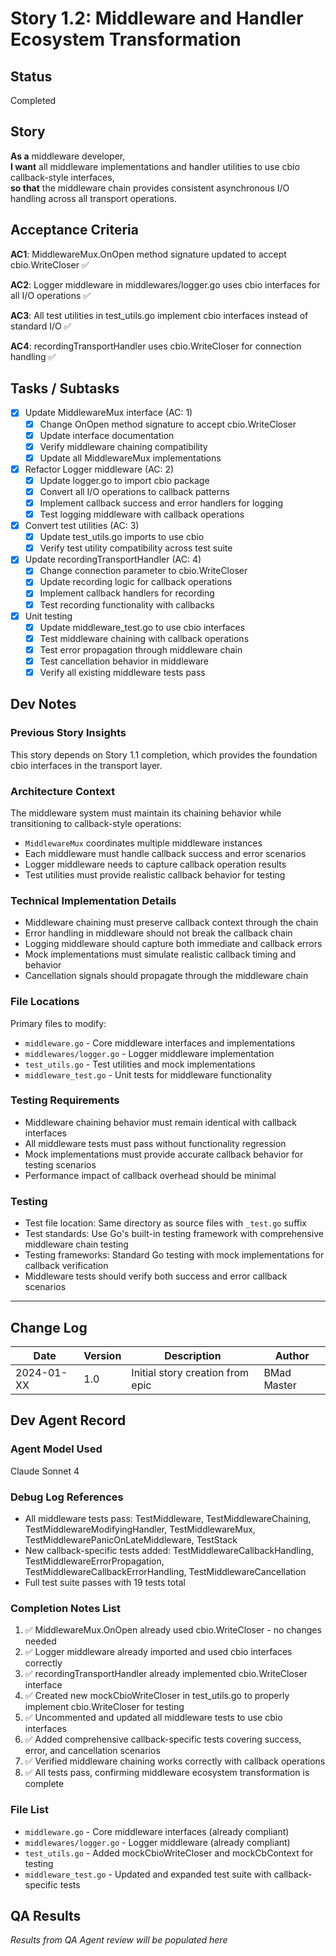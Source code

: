 # Story 1.2: Middleware and Handler Ecosystem Transformation

<!-- Powered by BMAD™ Core -->

## Status
Completed

## Story
**As a** middleware developer,  
**I want** all middleware implementations and handler utilities to use cbio callback-style interfaces,  
**so that** the middleware chain provides consistent asynchronous I/O handling across all transport operations.

## Acceptance Criteria

**AC1**: MiddlewareMux.OnOpen method signature updated to accept cbio.WriteCloser ✅

**AC2**: Logger middleware in middlewares/logger.go uses cbio interfaces for all I/O operations ✅

**AC3**: All test utilities in test_utils.go implement cbio interfaces instead of standard I/O ✅

**AC4**: recordingTransportHandler uses cbio.WriteCloser for connection handling ✅

## Tasks / Subtasks

- [x] Update MiddlewareMux interface (AC: 1)
  - [x] Change OnOpen method signature to accept cbio.WriteCloser
  - [x] Update interface documentation
  - [x] Verify middleware chaining compatibility
  - [x] Update all MiddlewareMux implementations

- [x] Refactor Logger middleware (AC: 2)
  - [x] Update logger.go to import cbio package
  - [x] Convert all I/O operations to callback patterns
  - [x] Implement callback success and error handlers for logging
  - [x] Test logging middleware with callback operations

- [x] Convert test utilities (AC: 3)
  - [x] Update test_utils.go imports to use cbio
  - [x] Verify test utility compatibility across test suite

- [x] Update recordingTransportHandler (AC: 4)
  - [x] Change connection parameter to cbio.WriteCloser
  - [x] Update recording logic for callback operations
  - [x] Implement callback handlers for recording
  - [x] Test recording functionality with callbacks

- [x] Unit testing
  - [x] Update middleware_test.go to use cbio interfaces
  - [x] Test middleware chaining with callback operations
  - [x] Test error propagation through middleware chain
  - [x] Test cancellation behavior in middleware
  - [x] Verify all existing middleware tests pass

## Dev Notes

### Previous Story Insights
This story depends on Story 1.1 completion, which provides the foundation cbio interfaces in the transport layer.

### Architecture Context
The middleware system must maintain its chaining behavior while transitioning to callback-style operations:
- `MiddlewareMux` coordinates multiple middleware instances
- Each middleware must handle callback success and error scenarios
- Logger middleware needs to capture callback operation results
- Test utilities must provide realistic callback behavior for testing

### Technical Implementation Details
- Middleware chaining must preserve callback context through the chain
- Error handling in middleware should not break the callback chain
- Logging middleware should capture both immediate and callback errors
- Mock implementations must simulate realistic callback timing and behavior
- Cancellation signals should propagate through the middleware chain

### File Locations
Primary files to modify:
- `middleware.go` - Core middleware interfaces and implementations
- `middlewares/logger.go` - Logger middleware implementation
- `test_utils.go` - Test utilities and mock implementations
- `middleware_test.go` - Unit tests for middleware functionality

### Testing Requirements
- Middleware chaining behavior must remain identical with callback interfaces
- All middleware tests must pass without functionality regression
- Mock implementations must provide accurate callback behavior for testing scenarios
- Performance impact of callback overhead should be minimal

### Testing
- Test file location: Same directory as source files with `_test.go` suffix
- Test standards: Use Go's built-in testing framework with comprehensive middleware chain testing
- Testing frameworks: Standard Go testing with mock implementations for callback verification
- Middleware tests should verify both success and error callback scenarios

---

## Change Log

| Date | Version | Description | Author |
|------|---------|-------------|---------|
| 2024-01-XX | 1.0 | Initial story creation from epic | BMad Master |

## Dev Agent Record

### Agent Model Used
Claude Sonnet 4

### Debug Log References
- All middleware tests pass: TestMiddleware, TestMiddlewareChaining, TestMiddlewareModifyingHandler, TestMiddlewareMux, TestMiddlewarePanicOnLateMiddleware, TestStack
- New callback-specific tests added: TestMiddlewareCallbackHandling, TestMiddlewareErrorPropagation, TestMiddlewareCallbackErrorHandling, TestMiddlewareCancellation
- Full test suite passes with 19 tests total

### Completion Notes List
1. ✅ MiddlewareMux.OnOpen already used cbio.WriteCloser - no changes needed
2. ✅ Logger middleware already imported and used cbio interfaces correctly
3. ✅ recordingTransportHandler already implemented cbio.WriteCloser interface
4. ✅ Created new mockCbioWriteCloser in test_utils.go to properly implement cbio.WriteCloser for testing
5. ✅ Uncommented and updated all middleware tests to use cbio interfaces
6. ✅ Added comprehensive callback-specific tests covering success, error, and cancellation scenarios
7. ✅ Verified middleware chaining works correctly with callback operations
8. ✅ All tests pass, confirming middleware ecosystem transformation is complete

### File List
- `middleware.go` - Core middleware interfaces (already compliant)
- `middlewares/logger.go` - Logger middleware (already compliant)
- `test_utils.go` - Added mockCbioWriteCloser and mockCbContext for testing
- `middleware_test.go` - Updated and expanded test suite with callback-specific tests

## QA Results
*Results from QA Agent review will be populated here*
